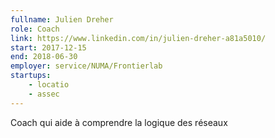 ```yaml
---
fullname: Julien Dreher
role: Coach
link: https://www.linkedin.com/in/julien-dreher-a81a5010/
start: 2017-12-15
end: 2018-06-30
employer: service/NUMA/Frontierlab
startups:
    - locatio
    - assec
---
```


Coach qui aide à comprendre la logique des réseaux
